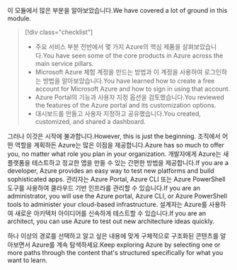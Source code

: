<span data-ttu-id="51280-101">이 모듈에서 많은 부분을 알아보았습니다.</span><span class="sxs-lookup"><span data-stu-id="51280-101">We have covered a lot of ground in this module.</span></span> 

> [!div class="checklist"]
> * <span data-ttu-id="51280-102">주요 서비스 부분 전반에서 몇 가지 Azure의 핵심 제품을 살펴보았습니다.</span><span class="sxs-lookup"><span data-stu-id="51280-102">You have seen some of the core products in Azure across the main service pillars.</span></span>
> * <span data-ttu-id="51280-103">Microsoft Azure 체험 계정을 만드는 방법과 이 계정을 사용하여 로그인하는 방법을 알아보았습니다.</span><span class="sxs-lookup"><span data-stu-id="51280-103">You have learned how to create a free account for Microsoft Azure and how to sign in using that account.</span></span> 
> * <span data-ttu-id="51280-104">Azure Portal의 기능과 사용자 지정 옵션을 검토했습니다.</span><span class="sxs-lookup"><span data-stu-id="51280-104">You reviewed the features of the Azure portal and its customization options.</span></span> 
> * <span data-ttu-id="51280-105">대시보드를 만들고 사용자 지정하고 공유했습니다.</span><span class="sxs-lookup"><span data-stu-id="51280-105">You created, customized, and shared a dashboard.</span></span>

<span data-ttu-id="51280-106">그러나 이것은 시작에 불과합니다.</span><span class="sxs-lookup"><span data-stu-id="51280-106">However, this is just the beginning.</span></span> <span data-ttu-id="51280-107">조직에서 어떤 역할을 계획하든 Azure는 많은 이점을 제공합니다.</span><span class="sxs-lookup"><span data-stu-id="51280-107">Azure has so much to offer you, no matter what role you plan in your organization.</span></span> <span data-ttu-id="51280-108">개발자에게 Azure는 새 플랫폼을 테스트하고 정교한 앱을 만들 수 있는 간편한 방법을 제공합니다.</span><span class="sxs-lookup"><span data-stu-id="51280-108">If you are a developer, Azure provides an easy way to test new platforms and build sophisticated apps.</span></span> <span data-ttu-id="51280-109">관리자는 Azure Portal, Azure CLI 또는 Azure PowerShell 도구를 사용하여 클라우드 기반 인프라를 관리할 수 있습니다.</span><span class="sxs-lookup"><span data-stu-id="51280-109">If you are an administrator, you will use the Azure portal, Azure CLI, or Azure PowerShell tools to administer your cloud-based infrastructure.</span></span> <span data-ttu-id="51280-110">설계자는 Azure를 사용하여 새로운 아키텍처 아이디어를 신속하게 테스트할 수 있습니다.</span><span class="sxs-lookup"><span data-stu-id="51280-110">If you are an architect, you can use Azure to test out new architecture ideas quickly.</span></span>

<span data-ttu-id="51280-111">하나 이상의 경로를 선택하고 알고 싶은 내용에 맞게 구체적으로 구조화된 콘텐츠를 알아보면서 Azure를 계속 탐색하세요.</span><span class="sxs-lookup"><span data-stu-id="51280-111">Keep exploring Azure by selecting one or more paths through the content that's structured specifically for what you want to learn.</span></span>